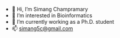 - 👋 Hi, I’m Simang Champramary
- 👀 I’m interested in Bioinformatics
- 🌱 I’m currently working as a Ph.D. student
- 📫 simang5c@gmail.com

<!---
simang5c/simang5c is a ✨ special ✨ repository because its `README.md` (this file) appears on your GitHub profile.
You can click the Preview link to take a look at your changes.
--->
